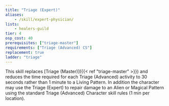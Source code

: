 ```yaml
---
title: "Triage (Expert)"
aliases:
    - /skill/expert-physician/
lists:
    - healers-guild
tier: 4
osp_cost: 40
prerequisites: ["triage-master"]
requirements: ["Triage (Advanced) CS"]
replacement: true
ladder: "triage"
---
```

This skill replaces [Triage (Master)]({{< ref "triage-master" >}}) and reduces the time required for each Triage (Advanced) activity to 30 seconds rather than 1 minute to a Living Pattern. In addition the character may use the Triage (Expert) to repair damage to an Alien or Magical Pattern using the standard Triage (Advanced) Character skill rules (1 min per location).